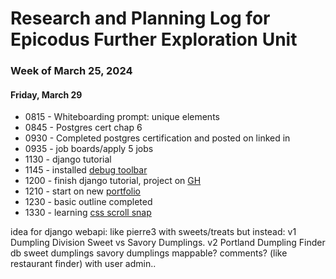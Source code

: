 # Research and Planning Log for Epicodus Further Exploration Unit
### Week of March 25, 2024

#### Friday, March 29

* 0815 - Whiteboarding prompt: unique elements
* 0845 - Postgres cert chap 6
* 0930 - Completed postgres certification and posted on linked in
* 0935 - job boards/apply 5 jobs
* 1130 - django tutorial
* 1145 - installed [debug toolbar](https://django-debug-toolbar.readthedocs.io/en/latest/installation.html)
* 1200 - finish django tutorial, project on [GH](https://github.com/kimmykokonut/polls)
* 1210 - start on new [portfolio](https://github.com/kimmykokonut/my-portfolio)
* 1230 - basic outline completed
* 1330 - learning [css scroll snap](https://www.youtube.com/watch?v=ytl6TrroGis)



idea for django webapi:
like pierre3 with sweets/treats but instead:
v1
Dumpling Division
Sweet vs Savory Dumplings.
v2
Portland Dumpling Finder
db
sweet dumplings
savory dumplings
mappable? comments? (like restaurant finder)
with user admin..